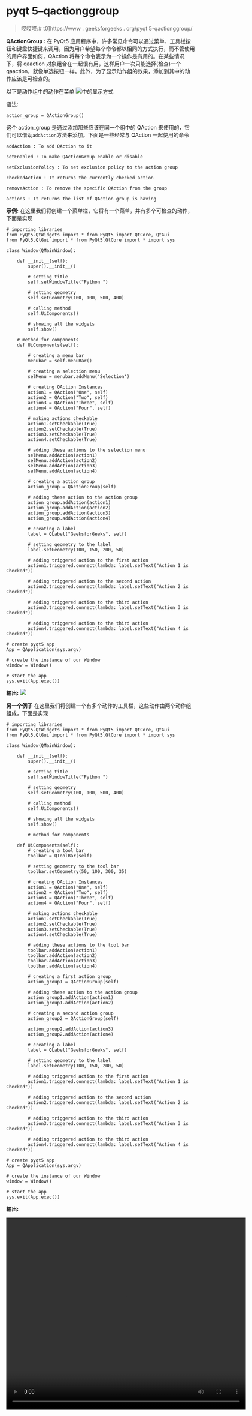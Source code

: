 # pyqt 5–qactionggroup

> 哎哎哎:# t0]https://www . geeksforgeeks . org/pyqt 5-qactionggroup/

**QActionGroup :** 在 PyQt5 应用程序中，许多常见命令可以通过菜单、工具栏按钮和键盘快捷键来调用，因为用户希望每个命令都以相同的方式执行，而不管使用的用户界面如何，QAction 将每个命令表示为一个操作是有用的。在某些情况下，将 qaaction 对象组合在一起很有用，这样用户一次只能选择(检查)一个 qaaction，就像单选按钮一样。此外，为了显示动作组的效果，添加到其中的动作应该是可检查的。

以下是动作组中的动作在菜单
![](img/a8e4cd6b6190231aa74c6340facdb09d.png)中的显示方式

语法:

```
action_group = QActionGroup()

```

这个 action_group 是通过添加那些应该在同一个组中的 QAction 来使用的，它们可以借助`addAction`方法来添加。下面是一些经常与 QAction 一起使用的命令

```
addAction : To add QAction to it

setEnabled : To make QActionGroup enable or disable

setExclusionPolicy : To set exclusion policy to the action group

checkedAction : It returns the currently checked action

removeAction : To remove the specific QAction from the group

actions : It returns the list of QAction group is having

```

**示例:**
在这里我们将创建一个菜单栏，它将有一个菜单，并有多个可检查的动作，下面是实现

```
# importing libraries
from PyQt5.QtWidgets import * from PyQt5 import QtCore, QtGui
from PyQt5.QtGui import * from PyQt5.QtCore import * import sys

class Window(QMainWindow):

    def __init__(self):
        super().__init__()

        # setting title
        self.setWindowTitle("Python ")

        # setting geometry
        self.setGeometry(100, 100, 500, 400)

        # calling method
        self.UiComponents()

        # showing all the widgets
        self.show()

    # method for components
    def UiComponents(self):

        # creating a menu bar
        menubar = self.menuBar()

        # creating a selection menu
        selMenu = menubar.addMenu('Selection')

        # creating QAction Instances
        action1 = QAction("One", self)
        action2 = QAction("Two", self)
        action3 = QAction("Three", self)
        action4 = QAction("Four", self)

        # making actions checkable
        action1.setCheckable(True)
        action2.setCheckable(True)
        action3.setCheckable(True)
        action4.setCheckable(True)

        # adding these actions to the selection menu
        selMenu.addAction(action1)
        selMenu.addAction(action2)
        selMenu.addAction(action3)
        selMenu.addAction(action4)

        # creating a action group
        action_group = QActionGroup(self)

        # adding these action to the action group
        action_group.addAction(action1)
        action_group.addAction(action2)
        action_group.addAction(action3)
        action_group.addAction(action4)

        # creating a label
        label = QLabel("GeeksforGeeks", self)

        # setting geometry to the label
        label.setGeometry(100, 150, 200, 50)

        # adding triggered action to the first action
        action1.triggered.connect(lambda: label.setText("Action 1 is Checked"))

        # adding triggered action to the second action
        action2.triggered.connect(lambda: label.setText("Action 2 is Checked"))

        # adding triggered action to the third action
        action3.triggered.connect(lambda: label.setText("Action 3 is Checked"))

        # adding triggered action to the third action
        action4.triggered.connect(lambda: label.setText("Action 4 is Checked"))

# create pyqt5 app
App = QApplication(sys.argv)

# create the instance of our Window
window = Window()

# start the app
sys.exit(App.exec())
```

**输出:**
![](img/ea5e0d12a718942781bd01fa5a32bb82.png)

**另一个例子**
在这里我们将创建一个有多个动作的工具栏，这些动作由两个动作组组成，下面是实现

```
# importing libraries
from PyQt5.QtWidgets import * from PyQt5 import QtCore, QtGui
from PyQt5.QtGui import * from PyQt5.QtCore import * import sys

class Window(QMainWindow):

    def __init__(self):
        super().__init__()

        # setting title 
        self.setWindowTitle("Python ")

        # setting geometry 
        self.setGeometry(100, 100, 500, 400)

        # calling method 
        self.UiComponents()

        # showing all the widgets 
        self.show()

        # method for components

    def UiComponents(self):
        # creating a tool bar
        toolbar = QToolBar(self)

        # setting geometry to the tool bar
        toolbar.setGeometry(50, 100, 300, 35)

        # creating QAction Instances
        action1 = QAction("One", self)
        action2 = QAction("Two", self)
        action3 = QAction("Three", self)
        action4 = QAction("Four", self)

        # making actions checkable
        action1.setCheckable(True)
        action2.setCheckable(True)
        action3.setCheckable(True)
        action4.setCheckable(True)

        # adding these actions to the tool bar
        toolbar.addAction(action1)
        toolbar.addAction(action2)
        toolbar.addAction(action3)
        toolbar.addAction(action4)

        # creating a first action group
        action_group1 = QActionGroup(self)

        # adding these action to the action group
        action_group1.addAction(action1)
        action_group1.addAction(action2)

        # creating a second action group
        action_group2 = QActionGroup(self)

        action_group2.addAction(action3)
        action_group2.addAction(action4)

        # creating a label
        label = QLabel("GeeksforGeeks", self)

        # setting geometry to the label
        label.setGeometry(100, 150, 200, 50)

        # adding triggered action to the first action
        action1.triggered.connect(lambda: label.setText("Action 1 is Checked"))

        # adding triggered action to the second action
        action2.triggered.connect(lambda: label.setText("Action 2 is Checked"))

        # adding triggered action to the third action
        action3.triggered.connect(lambda: label.setText("Action 3 is Checked"))

        # adding triggered action to the third action
        action4.triggered.connect(lambda: label.setText("Action 4 is Checked"))

# create pyqt5 app
App = QApplication(sys.argv)

# create the instance of our Window 
window = Window()

# start the app 
sys.exit(App.exec()) 
```

**输出:**

<video class="wp-video-shortcode" id="video-474082-1" width="640" height="512" preload="metadata" controls=""><source type="video/mp4" src="https://media.geeksforgeeks.org/wp-content/uploads/20200823233252/Python-2020-08-23-23-32-10.mp4?_=1">[https://media.geeksforgeeks.org/wp-content/uploads/20200823233252/Python-2020-08-23-23-32-10.mp4](https://media.geeksforgeeks.org/wp-content/uploads/20200823233252/Python-2020-08-23-23-32-10.mp4)</video>